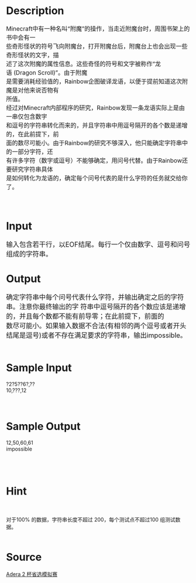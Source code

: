 
# Description

<div class="content"><p><span style="font-size: medium">Minecraft中有一种名叫“附魔”的操作，当走近附魔台时，周围书架上的书中会有一<br/>
些奇形怪状的符号飞向附魔台，打开附魔台后，附魔台上也会出现一些奇形怪状的文字，描<br/>
述了这次附魔的属性信息。这些奇怪的符号和文字被称作“龙语 (Dragon Scroll)”。由于附魔<br/>
是需要消耗经验值的，Rainbow企图破译龙语，以便于提前知道这次附魔是对他来说否物有<br/>
所值。 <br/>
经过对Minecraft内部程序的研究，Rainbow发现一条龙语实际上是由一串仅包含数字<br/>
和逗号的字符串转化而来的，并且字符串中用逗号隔开的各个数是递增的，在此前提下，前<br/>
面的数尽可能小。由于Rainbow的研究不够深入，他只能确定字符串中的一部分字符，还<br/>
有许多字符（数字或逗号）不能够确定，用问号代替。由于Rainbow还要研究字符串具体<br/>
是如何转化为龙语的，确定每个问号代表的是什么字符的任务就交给你了。  <br/>
 <br/>
 <br/>
</span></p></div>

# Input

<div class="content"><p><font size="4">输入包含若干行，以EOF结尾。每行一个仅由数字、逗号和问号组成的字符串。  <br/>
</font></p></div>

# Output

<div class="content"><p><font size="4">确定字符串中每个问号代表什么字符，并输出确定之后的字符串。注意你最终输出的字 符串中逗号隔开的各个数应该是递增的，并且每个数都不能有前导零；在此前提下，前面的<br/>
数尽可能小。如果输入数据不合法(有相邻的两个逗号或者开头结尾是逗号)或者不存在满足要求的字符串，输出impossible。 <br/>
 <br/>
</font></p></div>

# Sample Input

<div class="content"><span class="sampledata">?2?5??6?,?? <br/>
10,???,12 <br/>
 <br/>
 <br/>
</span></div>

# Sample Output

<div class="content"><span class="sampledata">12,50,60,61 <br/>
impossible <br/>
 <br/>
 <br/>
<br/>
</span></div>

# Hint

<div class="content"><p></p><p></p><br/>
<p>对于100% 的数据，字符串长度不超过 200，每个测试点不超过100 组测试数据。 <br/><br/>
</p><p></p></div>

# Source

<div class="content"><p><a href="problemset.php?search=Adera 2 杯省选模拟赛">Adera 2 杯省选模拟赛</a></p></div>

